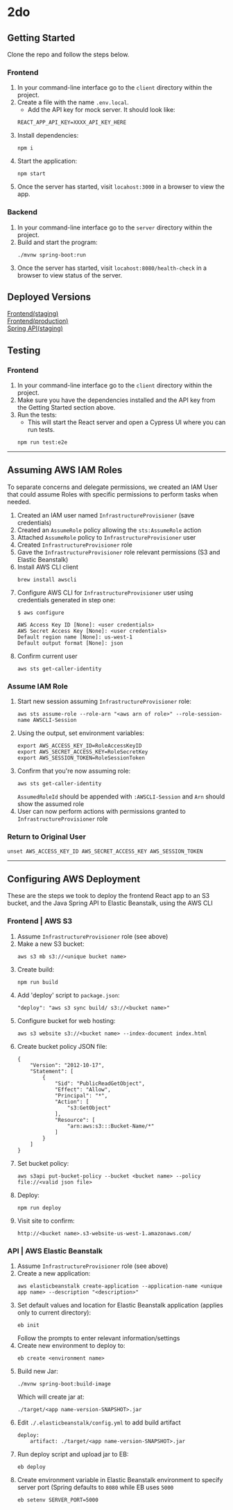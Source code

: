 # 2do

## Getting Started

Clone the repo and follow the steps below.

### Frontend

1. In your command-line interface go to the `client` directory within the project.
2. Create a file with the name `.env.local`.
   - Add the API key for mock server. It should look like:
   ```
   REACT_APP_API_KEY=XXXX_API_KEY_HERE
   ```
3. Install dependencies:
   ```
   npm i
   ```
4. Start the application:
   ```
   npm start
   ```
5. Once the server has started, visit `locahost:3000` in a browser to view the app.

### Backend

1. In your command-line interface go to the `server` directory within the project.
2. Build and start the program:
   ```
   ./mvnw spring-boot:run
   ```
3. Once the server has started, visit `locahost:8080/health-check` in a browser to view status of the server.

## Deployed Versions
[Frontend(staging)](http://mattkentaro-frontend-dev.s3-website-us-west-1.amazonaws.com/)  
[Frontend(production)](http://mattkentaro-frontend-prod.s3-website-us-west-1.amazonaws.com/)  
[Spring API(staging)](http://todobackend-staging.eba-pinzma4i.us-west-1.elasticbeanstalk.com/health-check)

## Testing

### Frontend

1. In your command-line interface go to the `client` directory within the project.
2. Make sure you have the dependencies installed and the API key from the Getting Started section above.
3. Run the tests:
   - This will start the React server and open a Cypress UI where you can run tests.
   ```
   npm run test:e2e
   ```

---
## Assuming AWS IAM Roles
To separate concerns and delegate permissions, we created an IAM User that could assume Roles with specific permissions to perform tasks when needed.

1. Created an IAM user named `InfrastructureProvisioner` (save credentials)
2. Created an `AssumeRole` policy allowing the `sts:AssumeRole` action
3. Attached `AssumeRole` policy to `InfrastructureProvisioner` user
4. Created `InfrastructureProvisioner` role
5. Gave the `InfrastructureProvisioner` role relevant permissions (S3 and Elastic Beanstalk)
6. Install AWS CLI client
    ```
    brew install awscli
    ```
7. Configure AWS CLI for `InfrastructureProvisioner` user using credentials generated in step one:
    ```
    $ aws configure

    AWS Access Key ID [None]: <user credentials>
    AWS Secret Access Key [None]: <user credentials>
    Default region name [None]: us-west-1
    Default output format [None]: json
    ```
8. Confirm current user
    ```
    aws sts get-caller-identity
    ```
### Assume IAM Role
1. Start new session assuming `InfrastructureProvisioner` role:
    ```
    aws sts assume-role --role-arn "<aws arn of role>" --role-session-name AWSCLI-Session
    ```
2. Using the output, set environment variables:
    ```
    export AWS_ACCESS_KEY_ID=RoleAccessKeyID
    export AWS_SECRET_ACCESS_KEY=RoleSecretKey
    export AWS_SESSION_TOKEN=RoleSessionToken
    ```
3. Confirm that you're now assuming role:
    ```
    aws sts get-caller-identity
    ```
    `AssumedRoleId` should be appended with `:AWSCLI-Session` and `Arn` should show the assumed role
4. User can now perform actions with permissions granted to `InfrastructureProvisioner` role

### Return to Original User
```
unset AWS_ACCESS_KEY_ID AWS_SECRET_ACCESS_KEY AWS_SESSION_TOKEN
```

___
## Configuring AWS Deployment
These are the steps we took to deploy the frontend React app to an S3 bucket, and the Java Spring API to Elastic Beanstalk, using the AWS CLI

### Frontend | AWS S3
1. Assume `InfrastructureProvisioner` role (see above)
2. Make a new S3 bucket:
    ```
    aws s3 mb s3://<unique bucket name>
    ```
3. Create build:
    ```
    npm run build
    ```
4. Add 'deploy' script to `package.json`:
    ```
    "deploy": "aws s3 sync build/ s3://<bucket name>"
    ```
5. Configure bucket for web hosting:
    ```
    aws s3 website s3://<bucket name> --index-document index.html
    ```
6. Create bucket policy JSON file:
    ```
    {
        "Version": "2012-10-17",
        "Statement": [
            {
                "Sid": "PublicReadGetObject",
                "Effect": "Allow",
                "Principal": "*",
                "Action": [
                    "s3:GetObject"
                ],
                "Resource": [
                    "arn:aws:s3:::Bucket-Name/*"
                ]
            }
        ]
    }
    ```
7.  Set bucket policy:
    ```
    aws s3api put-bucket-policy --bucket <bucket name> --policy file://<valid json file>
    ```
8.  Deploy:
    ```
    npm run deploy
    ```
9.  Visit site to confirm:
    ```
    http://<bucket name>.s3-website-us-west-1.amazonaws.com/
    ```

### API | AWS Elastic Beanstalk
1. Assume `InfrastructureProvisioner` role (see above)
2. Create a new application:
    ```
    aws elasticbeanstalk create-application --application-name <unique app name> --description "<description>"
    ```
3. Set default values and location for Elastic Beanstalk application (applies only to current directory):
    ```
    eb init
    ```
    Follow the prompts to enter relevant information/settings
4. Create new environment to deploy to:
    ```
    eb create <environment name>
    ```
5. Build new Jar:
    ```
    ./mvnw spring-boot:build-image
    ```
    Which will create jar at:
    ```
    ./target/<app name-version-SNAPSHOT>.jar
6. Edit `./.elasticbeanstalk/config.yml` to add build artifact
    ```
    deploy:
        artifact: ./target/<app name-version-SNAPSHOT>.jar
    ```
7. Run deploy script and upload jar to EB:
    ```
    eb deploy
    ```
8. Create environment variable in Elastic Beanstalk environment to specify server port (Spring defaults to `8080` while EB uses `5000`
    ```
    eb setenv SERVER_PORT=5000
    ```